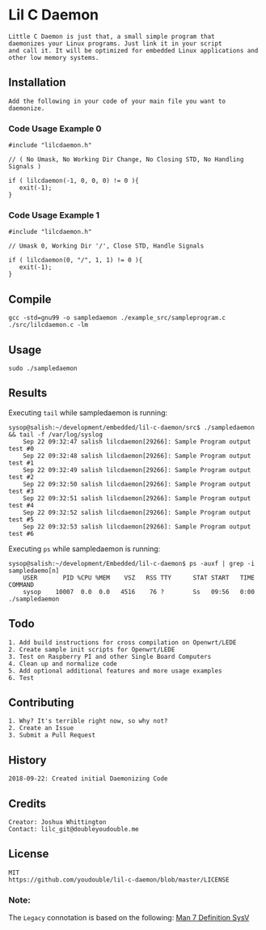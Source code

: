 # Lil C Daemon

    Little C Daemon is just that, a small simple program that
    daemonizes your Linux programs. Just link it in your script
    and call it. It will be optimized for embedded Linux applications and other low memory systems. 

## Installation

    Add the following in your code of your main file you want to daemonize.

### Code Usage Example 0

    #include "lilcdaemon.h"

    // ( No Umask, No Working Dir Change, No Closing STD, No Handling Signals )

    if ( lilcdaemon(-1, 0, 0, 0) != 0 ){
       exit(-1);
    }

### Code Usage Example 1

    #include "lilcdaemon.h"

    // Umask 0, Working Dir '/', Close STD, Handle Signals

    if ( lilcdaemon(0, "/", 1, 1) != 0 ){
       exit(-1);
    }

## Compile

    gcc -std=gnu99 -o sampledaemon ./example_src/sampleprogram.c ./src/lilcdaemon.c -lm

## Usage

    sudo ./sampledaemon

## Results

Executing `tail` while sampledaemon is running:
```shell
sysop@salish:~/development/embedded/lil-c-daemon/src$ ./sampledaemon && tail -f /var/log/syslog
    Sep 22 09:32:47 salish lilcdaemon[29266]: Sample Program output test #0
    Sep 22 09:32:48 salish lilcdaemon[29266]: Sample Program output test #1
    Sep 22 09:32:49 salish lilcdaemon[29266]: Sample Program output test #2
    Sep 22 09:32:50 salish lilcdaemon[29266]: Sample Program output test #3
    Sep 22 09:32:51 salish lilcdaemon[29266]: Sample Program output test #4
    Sep 22 09:32:52 salish lilcdaemon[29266]: Sample Program output test #5
    Sep 22 09:32:53 salish lilcdaemon[29266]: Sample Program output test #6
```

Executing `ps` while sampledaemon is running:
```shell
sysop@salish:~/development/Embedded/lil-c-daemon$ ps -auxf | grep -i sampledaemo[n]
    USER       PID %CPU %MEM    VSZ   RSS TTY      STAT START   TIME COMMAND
    sysop    10007  0.0  0.0   4516    76 ?        Ss   09:56   0:00 ./sampledaemon
```

## Todo

    1. Add build instructions for cross compilation on Openwrt/LEDE
    2. Create sample init scripts for Openwrt/LEDE
    3. Test on Raspberry PI and other Single Board Computers
    4. Clean up and normalize code
    5. Add optional additional features and more usage examples
    6. Test

## Contributing

    1. Why? It's terrible right now, so why not?
    2. Create an Issue
    3. Submit a Pull Request

## History

    2018-09-22: Created initial Daemonizing Code

## Credits

    Creator: Joshua Whittington
    Contact: lilc_git@doubleyoudouble.me

## License

    MIT
    https://github.com/youdouble/lil-c-daemon/blob/master/LICENSE

### Note:    
The `Legacy` connotation is based on the following: [Man 7 Definition SysV](https://www.freedesktop.org/software/systemd/man/daemon.html#SysV%20Daemons "SysV Daemons")
